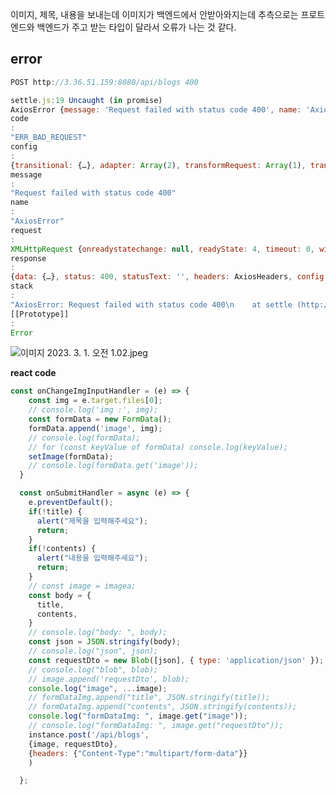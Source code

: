 이미지, 제목, 내용을 보내는데 이미지가 백엔드에서 안받아와지는데 추측으로는 프로트엔드와 백엔드가 주고 받는 타입이 달라서 오류가 나는 것 같다. 

## error

```jsx
POST http://3.36.51.159:8080/api/blogs 400
```

```jsx
settle.js:19 Uncaught (in promise) 
AxiosError {message: 'Request failed with status code 400', name: 'AxiosError', code: 'ERR_BAD_REQUEST', config: {…}, request: XMLHttpRequest, …}
code
: 
"ERR_BAD_REQUEST"
config
: 
{transitional: {…}, adapter: Array(2), transformRequest: Array(1), transformResponse: Array(1), timeout: 0, …}
message
: 
"Request failed with status code 400"
name
: 
"AxiosError"
request
: 
XMLHttpRequest {onreadystatechange: null, readyState: 4, timeout: 0, withCredentials: false, upload: XMLHttpRequestUpload, …}
response
: 
{data: {…}, status: 400, statusText: '', headers: AxiosHeaders, config: {…}, …}
stack
: 
"AxiosError: Request failed with status code 400\n    at settle (http://localhost:3000/static/js/bundle.js:57049:12)\n    at XMLHttpRequest.onloadend (http://localhost:3000/static/js/bundle.js:55744:66)"
[[Prototype]]
: 
Error
```

![이미지 2023. 3. 1. 오전 1.02.jpeg](https://s3-us-west-2.amazonaws.com/secure.notion-static.com/79208cc0-be72-4bff-9730-fdcb0971ea57/%E1%84%8B%E1%85%B5%E1%84%86%E1%85%B5%E1%84%8C%E1%85%B5_2023._3._1._%E1%84%8B%E1%85%A9%E1%84%8C%E1%85%A5%E1%86%AB_1.02.jpeg)

**react code**

```jsx
const onChangeImgInputHandler = (e) => {
    const img = e.target.files[0];
    // console.log('img :', img);
    const formData = new FormData();
    formData.append('image', img);
    // console.log(formData);
    // for (const keyValue of formData) console.log(keyValue);
    setImage(formData);
    // console.log(formData.get('image'));
  }

  const onSubmitHandler = async (e) => {
    e.preventDefault();
    if(!title) {
      alert("제목을 입력해주세요");
      return;
    }
    if(!contents) {
      alert("내용을 입력해주세요");
      return;
    }
    // const image = imagea;
    const body = {
      title,
      contents,
    }
    // console.log("body: ", body);
    const json = JSON.stringify(body);
    // console.log("json", json);
    const requestDto = new Blob([json], { type: 'application/json' });
    // console.log("blob", blob);
    // image.append('requestDto', blob);
    console.log("image", ...image);
    // formDataImg.append("title", JSON.stringify(title));
    // formDataImg.append("contents", JSON.stringify(contents));
    console.log("formDataImg: ", image.get("image"));
    // console.log("formDataImg: ", image.get("requestDto"));
    instance.post('/api/blogs', 
    {image, requestDto},
    {headers: {"Content-Type":"multipart/form-data"}}
    )

  };
```
